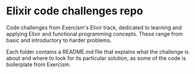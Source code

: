 # Elixir code challenges repo

Code challenges from Exercism's Elixir track, dedicated to learning and applying Elixir and functional programming concepts. These range from basic and introductory to harder problems.

Each folder contains a README.md file that explains what the challenge is about and where to look for its particular solution, as some of the code is boilerplate from Exercism.